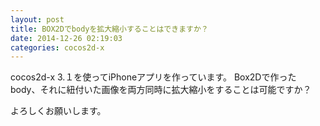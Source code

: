 ```yaml
---
layout: post
title: BOX2Dでbodyを拡大縮小することはできますか？
date: 2014-12-26 02:19:03
categories: cocos2d-x
---
```

<p>cocos2d-x 3.１を使ってiPhoneアプリを作っています。
Box2Dで作ったbody、それに紐付いた画像を両方同時に拡大縮小をすることは可能ですか？ </p>

<p>よろしくお願いします。</p>
